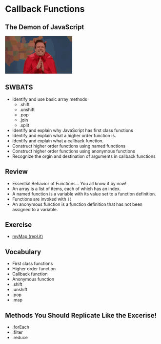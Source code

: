 # Callback Functions

## The Demon of JavaScript

<img src="./images/the-devil-evil-laugh.gif"></img>

## SWBATS

- Identify and use basic array methods
  - .shift
  - .unshift
  - .pop
  - .join
  - .split
- Identify and explain why JavaScript has first class functions
- Identify and explain what a higher order function is.
- Identify and explain what a callback function.
- Construct higher order functions using named functions
- Construct higher order functions using anonymous functions
- Recognize the orgin and destination of arguments in callback functions

## Review

- Essential Behavior of Functions... You all know it by now!
- An array is a list of items, each of which has an index.
- A named function is a variable with its value set to a function definition.
- Functions are invoked with `()`
- An anonymous function is a function definition that has not been assigned to a variable.

## Exercise

- [myMap (repl.it)](https://replit.com/join/rspxjbjzdj-thompsonplyler)

## Vocabulary

- First class functions
- Higher order function
- Callback function
- Anonymous function
- .shift
- .unshift
- .pop
- .map

## Methods You Should Replicate Like the Excerise!

- .forEach
- .filter
- .reduce
